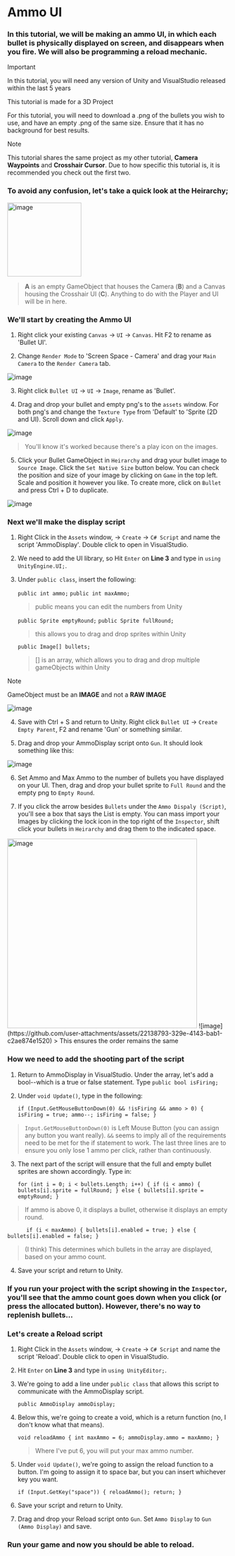 # Ammo UI

### In this tutorial, we will be making an ammo UI, in which each bullet is physically displayed on screen, and disappears when you fire. We will also be programming a reload mechanic.

> [!IMPORTANT]
> In this tutorial, you will need any version of Unity and VisualStudio released within the last 5 years
> 
> This tutorial is made for a 3D Project
> 
> For this tutorial, you will need to download a .png of the bullets you wish to use, and have an empty .png of the same size. Ensure that it has no background for best results. 

> [!NOTE]
> This tutorial shares the same project as my other tutorial, **Camera Waypoints** and **Crosshair Cursor**. Due to how specific this tutorial is, it is recommended you check out the first two.

### To avoid any confusion, let's take a quick look at the Heirarchy;

<img width="168" alt="image" src="https://github.com/user-attachments/assets/225e31c9-98ca-417a-b8a0-ddddf88004ae" />

> **A** is an empty GameObject that houses the Camera (**B**) and a Canvas housing the Crosshair UI (**C**). Anything to do with the Player and UI will be in here.


### We'll start by creating the Ammo UI

1. Right click your existing `Canvas` -> `UI` -> `Canvas`. Hit F2 to rename as 'Bullet UI'.

2. Change `Render Mode` to 'Screen Space - Camera' and drag your `Main Camera` to the `Render Camera` tab.

![image](https://github.com/user-attachments/assets/79900c2a-8aa2-4d85-a5d6-04056d6b47ed)

3. Right click `Bullet UI` -> `UI` -> `Image`, rename as 'Bullet'.

4. Drag and drop your bullet and empty png's to the `assets` window. For both png's and change the `Texture Type` from 'Default' to 'Sprite (2D and UI). Scroll down and click `Apply`.

![image](https://github.com/user-attachments/assets/d8047131-c4bb-4773-bf1a-ac8404208b61)

> You'll know it's worked because there's a play icon on the images.

5. Click your Bullet GameObject in `Heirarchy` and drag your bullet image to `Source Image`. Click the `Set Native Size` button below. You can check the position and size of your image by clicking on `Game` in the top left. Scale and position it however you like. To create more, click on `Bullet` and press Ctrl + D to duplicate.

![image](https://github.com/user-attachments/assets/fc0f6c5b-41c9-4390-b9c1-1ee332ec5249)


### Next we'll make the display script

1. Right Click in the `Assets` window, -> `Create` -> `C# Script` and name the script 'AmmoDisplay'. Double click to open in VisualStudio.

2. We need to add the UI library, so Hit `Enter` on **Line 3** and type in `using UnityEngine.UI;`.

3. Under `public class`, insert the following:

   `public int ammo;`
   `public int maxAmmo;`
   > public means you can edit the numbers from Unity

   `public Sprite emptyRound;`
   `public Sprite fullRound;`
   > this allows you to drag and drop sprites within Unity

   `public Image[] bullets;`
   > [] is an array, which allows you to drag and drop multiple gameObjects within Unity

> [!NOTE]
> GameObject must be an **IMAGE** and not a **RAW IMAGE**

![image](https://github.com/user-attachments/assets/643c8a44-e41b-4dda-966d-e29930e6ddcb)

4. Save with Ctrl + S and return to Unity. Right click `Bullet UI` -> `Create Empty Parent`, F2 and rename 'Gun' or something similar.

5. Drag and drop your AmmoDisplay script onto `Gun`. It should look something like this:

![image](https://github.com/user-attachments/assets/1cf9cc59-85d1-4ec5-bd0c-8d8904b7c344)

6. Set Ammo and Max Ammo to the number of bullets you have displayed on your UI. Then, drag and drop your bullet sprite to `Full Round` and the empty png to `Empty Round`.

7. If you click the arrow besides `Bullets` under the `Ammo Dispaly (Script)`, you'll see a box that says the List is empty. You can mass import your Images by clicking the lock icon in the top right of the `Inspector`, shift click your bullets in `Heirarchy` and drag them to the indicated space.

<img width="431" alt="image" src="https://github.com/user-attachments/assets/10c6dc73-38a9-4185-8cd7-c0064ff7ea8f" />
![image](https://github.com/user-attachments/assets/22138793-329e-4143-bab1-c2ae874e1520)
> This ensures the order remains the same


### How we need to add the shooting part of the script

1. Return to AmmoDisplay in VisualStudio. Under the array, let's add a bool--which is a true or false statement. Type `public bool isFiring;`

2. Under `void Update()`, type in the following:

   `if (Input.GetMouseButtonDown(0) && !isFiring && ammo > 0)
   {
        isFiring = true;
        ammo--;
        isFiring = false;
   }`

> `Input.GetMouseButtonDown(0)` is Left Mouse Button (you can assign any button you want really). `&&` seems to imply all of the requirements need to be met for the if statement to work. The last three lines are to ensure you only lose 1 ammo per click, rather than continuously.

3. The next part of the script will ensure that the full and empty bullet sprites are shown accordingly. Type in:

   `for (int i = 0; i < bullets.Length; i++)
   {
        if (i < ammo)
        {
            bullets[i].sprite = fullRound;
        }
        else
        {
            bullets[i].sprite = emptyRound;
        }`
> If ammo is above 0, it displays a bullet, otherwise it displays an empty round.

 `      if (i < maxAmmo)
        {
            bullets[i].enabled = true;
        }
        else
        {
            bullets[i].enabled = false;
        }`
> (I think) This determines which bullets in the array are displayed, based on your ammo count.

4. Save your script and return to Unity.


### If you run your project with the script showing in the `Inspector`, you'll see that the ammo count goes down when you click (or press the allocated button). However, there's no way to replenish bullets...
### Let's create a Reload script

1. Right Click in the `Assets` window, -> `Create` -> `C# Script` and name the script 'Reload'. Double click to open in VisualStudio.

2. Hit `Enter` on **Line 3** and type in `using UnityEditor;`.

3. We're going to add a line under `public class` that allows this script to communicate with the AmmoDisplay script.

   `public AmmoDisplay ammoDisplay;`

4. Below this, we're going to create a void, which is a return function (no, I don't know what that means).

   `void reloadAmmo
   {
       int maxAmmo = 6;
       ammoDisplay.ammo = maxAmmo;
   }`
   > Where I've put 6, you will put your max ammo number.

5. Under `void Update()`, we're going to assign the reload function to a button. I'm going to assign it to space bar, but you can insert whichever key you want.

   `if (Input.GetKey("space"))
        {
            reloadAmmo();
            return;
        }`

6. Save your script and return to Unity.
  
7. Drag and drop your Reload script onto `Gun`. Set `Ammo Display` to `Gun (Ammo Display)` and save.


### Run your game and now you should be able to reload.
